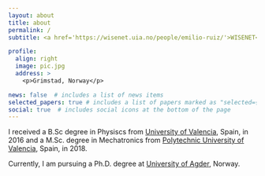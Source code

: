 ```yaml
---
layout: about
title: about
permalink: /
subtitle: <a href='https://wisenet.uia.no/people/emilio-ruiz/'>WISENET</a>. # Address. Contacts. Moto. Etc.

profile:
  align: right
  image: pic.jpg
  address: >
    <p>Grimstad, Norway</p>

news: false  # includes a list of news items
selected_papers: true # includes a list of papers marked as "selected={true}"
social: true  # includes social icons at the bottom of the page
---
```


I received a B.Sc degree in Physiscs from [University of Valencia](https://www.uv.es/uvweb/college/en/university-valencia-1285845048380.html), Spain, in 2016 and a M.Sc. degree in Mechatronics from [Polytechnic University of Valencia](https://www.upv.es/en), Spain, in 2018.

Currently, I am pursuing a Ph.D. degree at [University of Agder](https://www.uia.no/en), Norway.

<!-- Write your biography here. Tell the world about yourself. Link to your favorite [subreddit](http://reddit.com). You can put a picture in, too. The code is already in, just name your picture `prof_pic.jpg` and put it in the `img/` folder.

Put your address / P.O. box / other info right below your picture. You can also disable any these elements by editing `profile` property of the YAML header of your `_pages/about.md`. Edit `_bibliography/papers.bib` and Jekyll will render your [publications page](/al-folio/publications/) automatically.

Link to your social media connections, too. This theme is set up to use [Font Awesome icons](http://fortawesome.github.io/Font-Awesome/) and [Academicons](https://jpswalsh.github.io/academicons/), like the ones below. Add your Facebook, Twitter, LinkedIn, Google Scholar, or just disable all of them. -->
